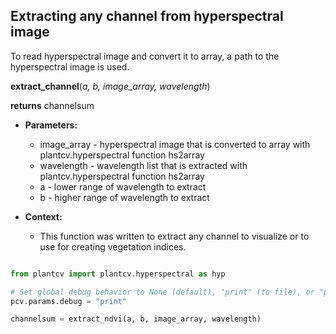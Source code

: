 ## Extracting any channel from hyperspectral image

To read hyperspectral image and convert it to array, a path to the hyperspectral image is used.

**extract_channel**(*a, b, image_array, wavelength*)

**returns** channelsum

- **Parameters:**
    - image_array - hyperspectral image that is converted to array with plantcv.hyperspectral function hs2array
    - wavelength - wavelength list that is extracted with plantcv.hyperspectral function hs2array
    - a - lower range of wavelength to extract
    - b - higher range of wavelength to extract

- **Context:**
    - This function was written to extract any channel to visualize or to use for creating vegetation indices.

```python

from plantcv import plantcv.hyperspectral as hyp

# Set global debug behavior to None (default), "print" (to file), or "plot"
pcv.params.debug = "print"

channelsum = extract_ndvi(a, b, image_array, wavelength)

```
